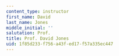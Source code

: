 ```yaml
---
content_type: instructor
first_name: David
last_name: Jones
middle_initial: ''
salutation: Prof.
title: Prof. David Jones
uid: 1f85d233-f756-a43f-ed17-f57a335ec447
---
```

